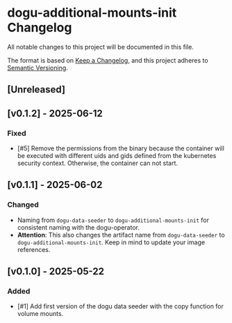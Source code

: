 # dogu-additional-mounts-init Changelog

All notable changes to this project will be documented in this file.

The format is based on [Keep a Changelog](https://keepachangelog.com/en/1.0.0/), and this project adheres
to [Semantic Versioning](https://semver.org/spec/v2.0.0.html).

## [Unreleased]

## [v0.1.2] - 2025-06-12
### Fixed
- [#5] Remove the permissions from the binary because the container will be executed with different uids and gids defined from the kubernetes security context. Otherwise, the container can not start.

## [v0.1.1] - 2025-06-02

### Changed

- Naming from `dogu-data-seeder` to `dogu-additional-mounts-init` for consistent naming with the dogu-operator.
- **Attention**: This also changes the artifact name from `dogu-data-seeder` to `dogu-additional-mounts-init`. Keep in mind to update your image references.

## [v0.1.0] - 2025-05-22

### Added

- [#1] Add first version of the dogu data seeder with the copy function for volume mounts.
